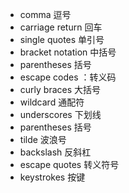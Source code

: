 - comma 逗号
- carriage return 回车
- single quotes 单引号
- bracket notation 中括号
- parentheses 括号 
- escape codes ：转义码
- curly braces 大括号 
- wildcard 通配符 
- underscores 下划线 
- parentheses 括号
- tilde 波浪号 
- backslash 反斜杠
- escape quotes 转义符号 
- keystrokes 按键
